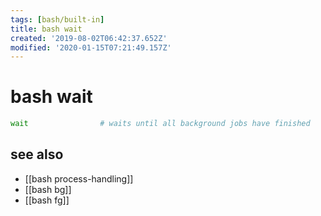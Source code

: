 ```yaml
---
tags: [bash/built-in]
title: bash wait
created: '2019-08-02T06:42:37.652Z'
modified: '2020-01-15T07:21:49.157Z'
---
```


# bash wait

```sh
wait                # waits until all background jobs have finished
```

## see also
- [[bash process-handling]]
- [[bash bg]]
- [[bash fg]]
